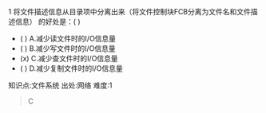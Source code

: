 1
将文件描述信息从目录项中分离出来（将文件控制块FCB分离为文件名和文件描述信息） 的好处是：( )
- ( ) A.减少读文件时的I/O信息量
- ( ) B.减少写文件时的I/O信息量
- (x) C.减少查文件时的I/O信息量
- ( ) D.减少复制文件时的I/O信息量

知识点:文件系统
出处:网络
难度:1
> C
